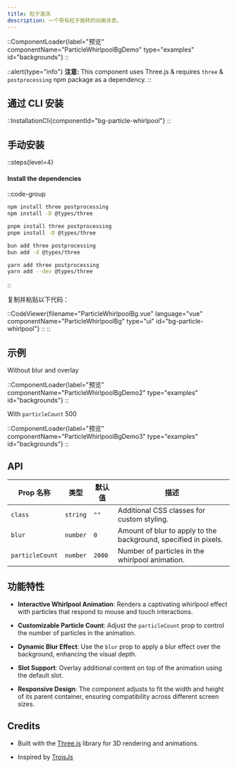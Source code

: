 ```yaml
---
title: 粒子漩涡
description: 一个带有粒子旋转的动画背景。
---
```


::ComponentLoader{label="预览" componentName="ParticleWhirlpoolBgDemo" type="examples" id="backgrounds"}
::

::alert{type="info"}
**注意:** This component uses Three.js & requires `three` & `postprocessing` npm package as a dependency.
::

## 通过 CLI 安装

::InstallationCli{componentId="bg-particle-whirlpool"}
::

## 手动安装

::steps{level=4}

#### Install the dependencies

::code-group

```bash [npm]
npm install three postprocessing
npm install -D @types/three
```

```bash [pnpm]
pnpm install three postprocessing
pnpm install -D @types/three
```

```bash [bun]
bun add three postprocessing
bun add -d @types/three
```

```bash [yarn]
yarn add three postprocessing
yarn add --dev @types/three
```

::

复制并粘贴以下代码：

::CodeViewer{filename="ParticleWhirlpoolBg.vue" language="vue" componentName="ParticleWhirlpoolBg" type="ui" id="bg-particle-whirlpool"}
::
::

## 示例

Without blur and overlay

::ComponentLoader{label="预览" componentName="ParticleWhirlpoolBgDemo2" type="examples" id="backgrounds"}
::

With `particleCount` 500

::ComponentLoader{label="预览" componentName="ParticleWhirlpoolBgDemo3" type="examples" id="backgrounds"}
::

## API

| Prop 名称       | 类型     | 默认值 | 描述                                                            |
| --------------- | -------- | ------ | --------------------------------------------------------------- |
| `class`         | `string` | `""`   | Additional CSS classes for custom styling.                      |
| `blur`          | `number` | `0`    | Amount of blur to apply to the background, specified in pixels. |
| `particleCount` | `number` | `2000` | Number of particles in the whirlpool animation.                 |

## 功能特性

- **Interactive Whirlpool Animation**: Renders a captivating whirlpool effect with particles that respond to mouse and touch interactions.

- **Customizable Particle Count**: Adjust the `particleCount` prop to control the number of particles in the animation.

- **Dynamic Blur Effect**: Use the `blur` prop to apply a blur effect over the background, enhancing the visual depth.

- **Slot Support**: Overlay additional content on top of the animation using the default slot.

- **Responsive Design**: The component adjusts to fit the width and height of its parent container, ensuring compatibility across different screen sizes.

## Credits

- Built with the [Three.js](https://threejs.org/) library for 3D rendering and animations.

- Inspired by [TroisJs](https://troisjs.github.io/examples/demos/3.html)
